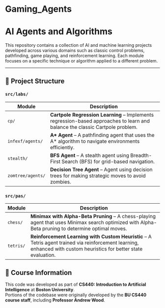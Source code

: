 # Gaming_Agents

# AI Agents and Algorithms

This repository contains a collection of AI and machine learning projects developed across various domains such as classic control problems, pathfinding, game playing, and reinforcement learning. Each module focuses on a specific technique or algorithm applied to a different problem.

---

## 📁 Project Structure

### `src/labs/`

| Module | Description |
|--------|-------------|
| `cp/` | **Cartpole Regression Learning** – Implements regression-based approaches to learn and balance the classic Cartpole problem. |
| `infexf/agents/` | **A\* Agent** – A pathfinding agent that uses the A* algorithm to navigate environments efficiently. |
| `stealth/` | **BFS Agent** – A stealth agent using Breadth-First Search (BFS) for grid-based navigation. |
| `zomtree/agents/` | **Decision Tree Agent** – Agent using decision trees for making strategic moves to avoid zombies. |

### `src/pas/`

| Module | Description |
|--------|-------------|
| `chess/` | **Minimax with Alpha-Beta Pruning** – A chess-playing agent that uses Minimax search optimized with Alpha-Beta pruning to determine optimal moves. |
| `tetris/` | **Reinforcement Learning with Custom Heuristic** – A Tetris agent trained via reinforcement learning, enhanced with custom heuristics for better state evaluation. |

## 🏫 Course Information

This code was developed as part of **CS440: Introduction to Artificial Intelligence** at **Boston University**.  
Portions of the codebase were originally developed by the **BU CS440 course staff**, including **Professor Andrew Wood**.
